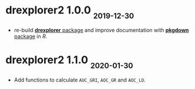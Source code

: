 # drexplorer2 1.0.0    <sub><sub>2019-12-30</sub></sub>

* re-build [**drexplorer** package](https://github.com/nickytong/drexplorer) and improve
  documentation with [**pkgdown** package](https://pkgdown.r-lib.org/index.html) in _R_.

# drexplorer2 1.1.0    <sub><sub>2020-01-30</sub></sub>

* Add functions to calculate `AUC_GRI`, `AOC_GR` and `AOC_LD`.